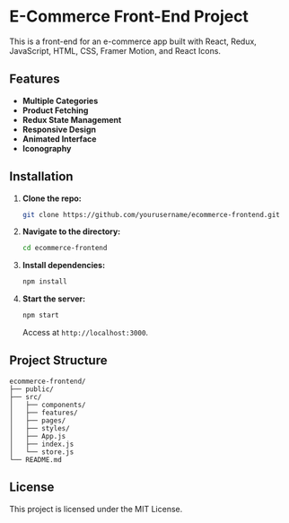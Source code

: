 # E-Commerce Front-End Project

This is a front-end for an e-commerce app built with React, Redux, JavaScript, HTML, CSS, Framer Motion, and React Icons.

## Features

- **Multiple Categories**
- **Product Fetching**
- **Redux State Management**
- **Responsive Design**
- **Animated Interface**
- **Iconography**

## Installation

1. **Clone the repo:**
   ```bash
   git clone https://github.com/yourusername/ecommerce-frontend.git
   ```
2. **Navigate to the directory:**
   ```bash
   cd ecommerce-frontend
   ```
3. **Install dependencies:**
   ```bash
   npm install
   ```
4. **Start the server:**
   ```bash
   npm start
   ```
   Access at `http://localhost:3000`.

## Project Structure

```
ecommerce-frontend/
├── public/
├── src/
│   ├── components/
│   ├── features/
│   ├── pages/
│   ├── styles/
│   ├── App.js
│   ├── index.js
│   └── store.js
└── README.md
```

## License

This project is licensed under the MIT License.
